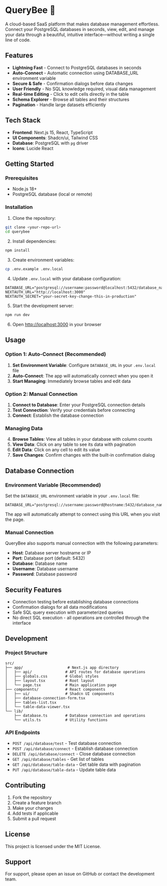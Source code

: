 # QueryBee 🐝

A cloud-based SaaS platform that makes database management effortless. Connect your PostgreSQL databases in seconds, view, edit, and manage your data through a beautiful, intuitive interface—without writing a single line of code.

## Features

- **Lightning Fast** - Connect to PostgreSQL databases in seconds
- **Auto-Connect** - Automatic connection using DATABASE_URL environment variable
- **Secure & Safe** - Confirmation dialogs before data changes
- **User Friendly** - No SQL knowledge required, visual data management
- **Real-time Editing** - Click to edit cells directly in the table
- **Schema Explorer** - Browse all tables and their structures
- **Pagination** - Handle large datasets efficiently

## Tech Stack

- **Frontend**: Next.js 15, React, TypeScript
- **UI Components**: Shadcn/ui, Tailwind CSS
- **Database**: PostgreSQL with `pg` driver
- **Icons**: Lucide React

## Getting Started

### Prerequisites

- Node.js 18+
- PostgreSQL database (local or remote)

### Installation

1. Clone the repository:

```bash
git clone <your-repo-url>
cd querybee
```

2. Install dependencies:

```bash
npm install
```

3. Create environment variables:

```bash
cp .env.example .env.local
```

4. Update `.env.local` with your database configuration:

```env
DATABASE_URL="postgresql://username:password@localhost:5432/database_name"
NEXTAUTH_URL="http://localhost:3000"
NEXTAUTH_SECRET="your-secret-key-change-this-in-production"
```

5. Start the development server:

```bash
npm run dev
```

6. Open [http://localhost:3000](http://localhost:3000) in your browser

## Usage

### Option 1: Auto-Connect (Recommended)

1. **Set Environment Variable**: Configure `DATABASE_URL` in your `.env.local` file
2. **Auto-Connect**: The app will automatically connect when you open it
3. **Start Managing**: Immediately browse tables and edit data

### Option 2: Manual Connection

1. **Connect to Database**: Enter your PostgreSQL connection details
2. **Test Connection**: Verify your credentials before connecting
3. **Connect**: Establish the database connection

### Managing Data

4. **Browse Tables**: View all tables in your database with column counts
5. **View Data**: Click on any table to see its data with pagination
6. **Edit Data**: Click on any cell to edit its value
7. **Save Changes**: Confirm changes with the built-in confirmation dialog

## Database Connection

### Environment Variable (Recommended)

Set the `DATABASE_URL` environment variable in your `.env.local` file:

```env
DATABASE_URL="postgresql://username:password@hostname:5432/database_name"
```

The app will automatically attempt to connect using this URL when you visit the page.

### Manual Connection

QueryBee also supports manual connection with the following parameters:

- **Host**: Database server hostname or IP
- **Port**: Database port (default: 5432)
- **Database**: Database name
- **Username**: Database username
- **Password**: Database password

## Security Features

- Connection testing before establishing database connections
- Confirmation dialogs for all data modifications
- Safe SQL query execution with parameterized queries
- No direct SQL execution - all operations are controlled through the interface

## Development

### Project Structure

```
src/
├── app/                    # Next.js app directory
│   ├── api/               # API routes for database operations
│   ├── globals.css        # Global styles
│   ├── layout.tsx         # Root layout
│   └── page.tsx           # Main application page
├── components/            # React components
│   ├── ui/                # Shadcn UI components
│   ├── database-connection-form.tsx
│   ├── tables-list.tsx
│   └── table-data-viewer.tsx
└── lib/
    ├── database.ts        # Database connection and operations
    └── utils.ts           # Utility functions
```

### API Endpoints

- `POST /api/database/test` - Test database connection
- `POST /api/database/connect` - Establish database connection
- `DELETE /api/database/connect` - Close database connection
- `GET /api/database/tables` - Get list of tables
- `GET /api/database/table-data` - Get table data with pagination
- `PUT /api/database/table-data` - Update table data

## Contributing

1. Fork the repository
2. Create a feature branch
3. Make your changes
4. Add tests if applicable
5. Submit a pull request

## License

This project is licensed under the MIT License.

## Support

For support, please open an issue on GitHub or contact the development team.
